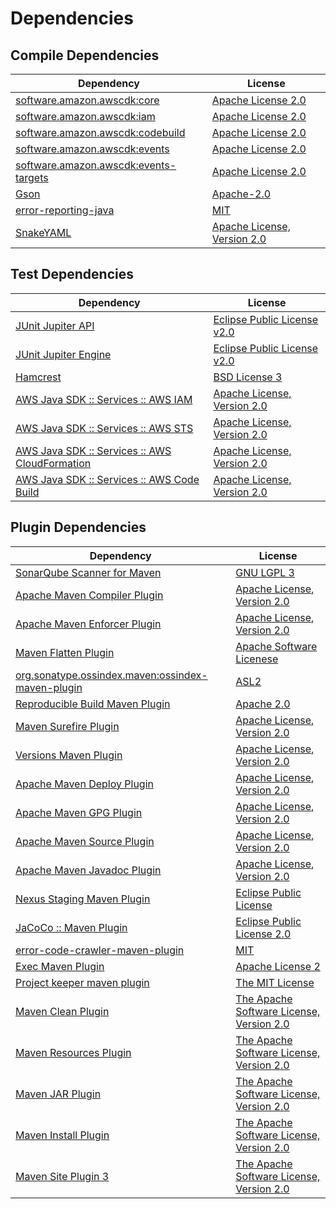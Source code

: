<!-- @formatter:off -->
# Dependencies

## Compile Dependencies

| Dependency                                 | License                           |
| ------------------------------------------ | --------------------------------- |
| [software.amazon.awscdk:core][0]           | [Apache License 2.0][1]           |
| [software.amazon.awscdk:iam][0]            | [Apache License 2.0][1]           |
| [software.amazon.awscdk:codebuild][0]      | [Apache License 2.0][1]           |
| [software.amazon.awscdk:events][0]         | [Apache License 2.0][1]           |
| [software.amazon.awscdk:events-targets][0] | [Apache License 2.0][1]           |
| [Gson][10]                                 | [Apache-2.0][11]                  |
| [error-reporting-java][12]                 | [MIT][13]                         |
| [SnakeYAML][14]                            | [Apache License, Version 2.0][15] |

## Test Dependencies

| Dependency                                           | License                           |
| ---------------------------------------------------- | --------------------------------- |
| [JUnit Jupiter API][16]                              | [Eclipse Public License v2.0][17] |
| [JUnit Jupiter Engine][16]                           | [Eclipse Public License v2.0][17] |
| [Hamcrest][20]                                       | [BSD License 3][21]               |
| [AWS Java SDK :: Services :: AWS IAM][22]            | [Apache License, Version 2.0][23] |
| [AWS Java SDK :: Services :: AWS STS][22]            | [Apache License, Version 2.0][23] |
| [AWS Java SDK :: Services :: AWS CloudFormation][22] | [Apache License, Version 2.0][23] |
| [AWS Java SDK :: Services :: AWS Code Build][22]     | [Apache License, Version 2.0][23] |

## Plugin Dependencies

| Dependency                                              | License                                        |
| ------------------------------------------------------- | ---------------------------------------------- |
| [SonarQube Scanner for Maven][30]                       | [GNU LGPL 3][31]                               |
| [Apache Maven Compiler Plugin][32]                      | [Apache License, Version 2.0][11]              |
| [Apache Maven Enforcer Plugin][34]                      | [Apache License, Version 2.0][11]              |
| [Maven Flatten Plugin][36]                              | [Apache Software Licenese][15]                 |
| [org.sonatype.ossindex.maven:ossindex-maven-plugin][38] | [ASL2][15]                                     |
| [Reproducible Build Maven Plugin][40]                   | [Apache 2.0][15]                               |
| [Maven Surefire Plugin][42]                             | [Apache License, Version 2.0][11]              |
| [Versions Maven Plugin][44]                             | [Apache License, Version 2.0][11]              |
| [Apache Maven Deploy Plugin][46]                        | [Apache License, Version 2.0][11]              |
| [Apache Maven GPG Plugin][48]                           | [Apache License, Version 2.0][11]              |
| [Apache Maven Source Plugin][50]                        | [Apache License, Version 2.0][11]              |
| [Apache Maven Javadoc Plugin][52]                       | [Apache License, Version 2.0][11]              |
| [Nexus Staging Maven Plugin][54]                        | [Eclipse Public License][55]                   |
| [JaCoCo :: Maven Plugin][56]                            | [Eclipse Public License 2.0][57]               |
| [error-code-crawler-maven-plugin][58]                   | [MIT][13]                                      |
| [Exec Maven Plugin][60]                                 | [Apache License 2][15]                         |
| [Project keeper maven plugin][62]                       | [The MIT License][63]                          |
| [Maven Clean Plugin][64]                                | [The Apache Software License, Version 2.0][15] |
| [Maven Resources Plugin][66]                            | [The Apache Software License, Version 2.0][15] |
| [Maven JAR Plugin][68]                                  | [The Apache Software License, Version 2.0][15] |
| [Maven Install Plugin][70]                              | [The Apache Software License, Version 2.0][15] |
| [Maven Site Plugin 3][72]                               | [The Apache Software License, Version 2.0][15] |

[12]: https://github.com/exasol/error-reporting-java
[15]: http://www.apache.org/licenses/LICENSE-2.0.txt
[42]: https://maven.apache.org/surefire/maven-surefire-plugin/
[54]: http://www.sonatype.com/public-parent/nexus-maven-plugins/nexus-staging/nexus-staging-maven-plugin/
[10]: https://github.com/google/gson/gson
[64]: http://maven.apache.org/plugins/maven-clean-plugin/
[22]: https://aws.amazon.com/sdkforjava
[13]: https://opensource.org/licenses/MIT
[36]: https://www.mojohaus.org/flatten-maven-plugin/
[60]: http://www.mojohaus.org/exec-maven-plugin
[44]: http://www.mojohaus.org/versions-maven-plugin/
[62]: https://github.com/exasol/project-keeper/
[21]: http://opensource.org/licenses/BSD-3-Clause
[32]: https://maven.apache.org/plugins/maven-compiler-plugin/
[57]: https://www.eclipse.org/legal/epl-2.0/
[46]: https://maven.apache.org/plugins/maven-deploy-plugin/
[55]: http://www.eclipse.org/legal/epl-v10.html
[31]: http://www.gnu.org/licenses/lgpl.txt
[1]: https://www.apache.org/licenses/LICENSE-2.0
[56]: https://www.jacoco.org/jacoco/trunk/doc/maven.html
[23]: https://aws.amazon.com/apache2.0
[40]: http://zlika.github.io/reproducible-build-maven-plugin
[63]: https://github.com/exasol/project-keeper/blob/main/LICENSE
[68]: http://maven.apache.org/plugins/maven-jar-plugin/
[11]: https://www.apache.org/licenses/LICENSE-2.0.txt
[30]: http://sonarsource.github.io/sonar-scanner-maven/
[34]: https://maven.apache.org/enforcer/maven-enforcer-plugin/
[17]: https://www.eclipse.org/legal/epl-v20.html
[70]: http://maven.apache.org/plugins/maven-install-plugin/
[14]: https://bitbucket.org/snakeyaml/snakeyaml
[16]: https://junit.org/junit5/
[38]: https://sonatype.github.io/ossindex-maven/maven-plugin/
[48]: https://maven.apache.org/plugins/maven-gpg-plugin/
[50]: https://maven.apache.org/plugins/maven-source-plugin/
[20]: http://hamcrest.org/JavaHamcrest/
[72]: http://maven.apache.org/plugins/maven-site-plugin/
[66]: http://maven.apache.org/plugins/maven-resources-plugin/
[52]: https://maven.apache.org/plugins/maven-javadoc-plugin/
[0]: https://github.com/aws/aws-cdk
[58]: https://github.com/exasol/error-code-crawler-maven-plugin
